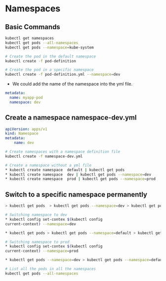 # Namespaces

## Basic Commands
```bash
kubectl get namespaces
kubectl get pods --all-namespaces
kubectl get pods --namespace=kube-system
```
```bash
# Create the pod in the default namespace
kubectl create -f pod-definition

# Create the pod in a specific namespace
kubectl create -f pod-definition.yml --namespace=dev
```
* We could add the name of the namespace into the yml file. 
```yml
metadata:
  name: myapp-pod
  namespace: dev
```
## Create a namespace namespace-dev.yml
```yml
apiVersion: apps/v1
kind: Namespace
metadata:
	name: dev
```
```bash
# Create namespaces with a namespace definition file
kubectl create -f namespace-dev.yml

# Create a namespace without a yml file
* kubectl create namespace  default | kubectl get pods
* kubectl create namespace  dev | kubectl get pods --namespace=dev
* kubectl create namespace  prod | kubectl get pods --namespace=prod
```

## Switch to a specific namespace permanently
```bash
> kubectl get pods  > kubectl get pods --namespace=dev > kubectl get pods --namespace=prod

# Switching namespace to dev
* kubectl config set-contex $(kubectl config 
current-context) --namespace=dev

* kubectl get pods > kubectl get pods --namespace=default > kubectl get pods --namespace=prod

# Switching namespace to prod
* kubectl config set-contex $(kubectl config 
current-context) --namespace=prod

* kubectl get pods --namespace=dev > kubectl get pods --namespace=default  > kubectl get pods

# List all the pods in all the namespaces
kubectl get pods --all-namespaces
```